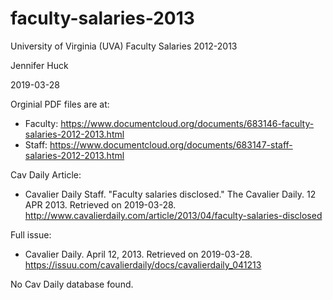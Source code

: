 # faculty-salaries-2013
University of Virginia (UVA) Faculty Salaries 2012-2013

Jennifer Huck

2019-03-28

Orginial PDF files are at:

* Faculty: https://www.documentcloud.org/documents/683146-faculty-salaries-2012-2013.html
* Staff: https://www.documentcloud.org/documents/683147-staff-salaries-2012-2013.html

Cav Daily Article: 

* Cavalier Daily Staff.  "Faculty salaries disclosed."  The Cavalier Daily. 12 APR 2013.  Retrieved on 2019-03-28.  http://www.cavalierdaily.com/article/2013/04/faculty-salaries-disclosed  

Full issue: 

* Cavalier Daily.  April 12, 2013.  Retrieved on 2019-03-28. 
https://issuu.com/cavalierdaily/docs/cavalierdaily_041213 

No Cav Daily database found. 
